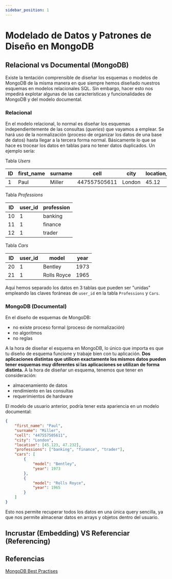 ```yaml
---
sidebar_position: 1
---
```


# Modelado de Datos y Patrones de Diseño en MongoDB

## Relacional vs Documental (MongoDB)

Existe la tentación comprensible de diseñar los esquemas o modelos de MongoDB de la misma manera en que siempre hemos diseñado nuestros esquemas en modelos relacionales SQL. Sin embargo, hacer esto nos impedirá explotar algunas de las características y funcionalidades de MongoDB y del modelo documental.

### Relacional

En el modelo relacional, lo normal es diseñar los esquemas independientemente de las consultas (_queries_) que vayamos a emplear. Se hará uso de la normalización (proceso de organizar los datos de una base de datos) hasta llegar a la tercera forma normal. Básicamente lo que se hace es trocear los datos en tablas para no tener datos duplicados. Un ejemplo sería:

Tabla _Users_

| ID  | first_name | surname | cell         | city   | location_x | location_y |
|-----|------------|---------|--------------|--------|------------|------------|
| 1   | Paul       | Miller  | 447557505611 | London | 45.12      | 47.23      |

Tabla _Professions_

| ID  | user_id | profession |
|-----|---------|------------|
| 10  | 1       | banking    |
| 11  | 1       | finance    |
| 12  | 1       | trader     |

Tabla _Cars_

| ID  | user_id | model       | year |
|-----|---------|-------------|------|
| 20  | 1       | Bentley     | 1973 |
| 21  | 1       | Rolls Royce | 1965 |

Aquí hemos separado los datos en 3 tablas que pueden ser "unidas" empleando las claves foráneas de `user_id` en la tabla `Professions` y `Cars`.

### MongoDB (Documental)

En el diseño de esquemas de MongoDB:
- no existe proceso formal (proceso de normalización)
- no algoritmos
- no reglas

A la hora de diseñar el esquema en MongoDB, lo único que importa es que tu diseño de esquema funcione y trabaje bien con tu aplicación. **Dos aplicaciones distintas que utilicen exactamente los mismos datos pueden tener esquemas muy diferentes si las aplicaciones se utilizan de forma distinta.** A la hora de diseñar un esquema, tenemos que tener en consideración:
- almacenamiento de datos
- rendimiento en las consultas
- requerimientos de hardware

El modelo de usuario anterior, podría tener esta apariencia en un modelo documental:

```json
{
    "first_name": "Paul",
    "surname": "Miller",
    "cell": "447557505611",
    "city": "London",
    "location": [45.123, 47.232],
    "professions": ["banking", "finance", "trader"],
    "cars": [
        {
            "model": "Bentley",
            "year": 1973
        },
        {
            "model": "Rolls Royce",
            "year": 1965
        }
    ]
}
```

Esto nos permite recuperar todos los datos en una única query sencilla, ya que nos permite almacenar datos en arrays y objetos dentro del usuario.

## Incrustar (Embedding) VS Referenciar (Referencing)


## Referencias
[MongoDB Best Practises](https://www.mongodb.com/developer/products/mongodb/mongodb-schema-design-best-practices/)